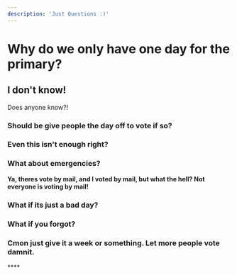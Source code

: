```yaml
---
description: 'Just Questions :)'
---
```


# Why do we only have one day for the primary?

## I don't know!

Does anyone know?!

### **Should be give people the day off to vote if so?**

### **Even this isn't enough right?**

### **What about emergencies?**

**Ya, theres vote by mail, and I voted by mail, but what the hell? Not everyone is voting by mail!**

### **What if its just a bad day?**

### **What if you forgot?**

### **Cmon just give it a week or something. Let more people vote damnit.**

\*\*\*\*



